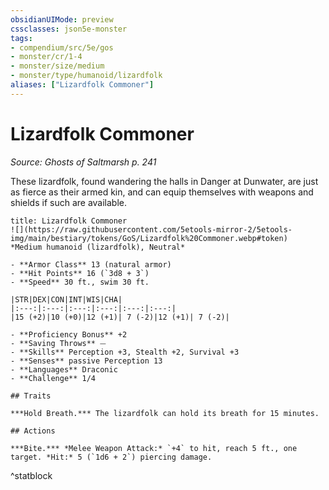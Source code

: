 ```yaml
---
obsidianUIMode: preview
cssclasses: json5e-monster
tags:
- compendium/src/5e/gos
- monster/cr/1-4
- monster/size/medium
- monster/type/humanoid/lizardfolk
aliases: ["Lizardfolk Commoner"]
---
```

# Lizardfolk Commoner
*Source: Ghosts of Saltmarsh p. 241*  

These lizardfolk, found wandering the halls in Danger at Dunwater, are just as fierce as their armed kin, and can equip themselves with weapons and shields if such are available.

```ad-statblock
title: Lizardfolk Commoner
![](https://raw.githubusercontent.com/5etools-mirror-2/5etools-img/main/bestiary/tokens/GoS/Lizardfolk%20Commoner.webp#token)
*Medium humanoid (lizardfolk), Neutral*

- **Armor Class** 13 (natural armor)
- **Hit Points** 16 (`3d8 + 3`)
- **Speed** 30 ft., swim 30 ft.

|STR|DEX|CON|INT|WIS|CHA|
|:---:|:---:|:---:|:---:|:---:|:---:|
|15 (+2)|10 (+0)|12 (+1)| 7 (-2)|12 (+1)| 7 (-2)|

- **Proficiency Bonus** +2
- **Saving Throws** ⏤
- **Skills** Perception +3, Stealth +2, Survival +3
- **Senses** passive Perception 13
- **Languages** Draconic
- **Challenge** 1/4

## Traits

***Hold Breath.*** The lizardfolk can hold its breath for 15 minutes.

## Actions

***Bite.*** *Melee Weapon Attack:* `+4` to hit, reach 5 ft., one target. *Hit:* 5 (`1d6 + 2`) piercing damage.
```
^statblock